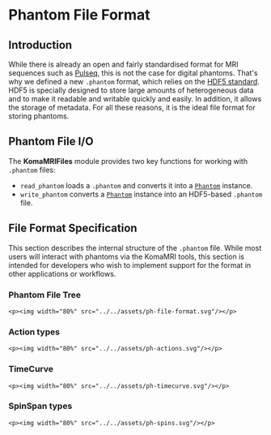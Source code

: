 # Phantom File Format

## Introduction

While there is already an open and fairly standardised format for MRI sequences 
such as [Pulseq](https://pulseq.github.io/index.html), this is not the case for digital phantoms.
That's why we defined a new `.phantom` format, which relies on the [HDF5 standard](https://www.hdfgroup.org/solutions/hdf5/).
HDF5 is specially designed to store large amounts of heterogeneous data and to make it readable 
and writable quickly and easily. In addition, it allows the storage of metadata. 
For all these reasons, it is the ideal file format for storing phantoms.

## Phantom File I/O 
The **KomaMRIFiles** module provides two key functions for working with `.phantom` files:

- `read_phantom` loads a `.phantom` and converts it into a [`Phantom`](../reference/2-koma-base.md#KomaMRIBase.Phantom) instance.
- `write_phantom` converts a [`Phantom`](../reference/2-koma-base.md#KomaMRIBase.Phantom) instance into an HDF5-based `.phantom` file.

## File Format Specification

This section describes the internal structure of the `.phantom` file. While most users will interact with phantoms via the KomaMRI tools, this section is intended for developers who wish to implement support for the format in other applications or workflows.

### Phantom File Tree

```@raw html
<p><img width="80%" src="../../assets/ph-file-format.svg"/></p>
```

### Action types

```@raw html
<p><img width="80%" src="../../assets/ph-actions.svg"/></p>
```

### TimeCurve

```@raw html
<p><img width="80%" src="../../assets/ph-timecurve.svg"/></p>
```

### SpinSpan types

```@raw html
<p><img width="80%" src="../../assets/ph-spins.svg"/></p>
```